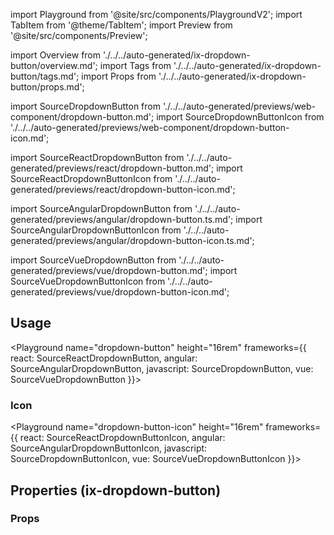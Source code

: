 import Playground from '@site/src/components/PlaygroundV2';
import TabItem from '@theme/TabItem';
import Preview from '@site/src/components/Preview';

import Overview from './../../auto-generated/ix-dropdown-button/overview.md';
import Tags from './../../auto-generated/ix-dropdown-button/tags.md';
import Props from './../../auto-generated/ix-dropdown-button/props.md';

import SourceDropdownButton from './../../auto-generated/previews/web-component/dropdown-button.md';
import SourceDropdownButtonIcon from './../../auto-generated/previews/web-component/dropdown-button-icon.md';

import SourceReactDropdownButton from './../../auto-generated/previews/react/dropdown-button.md';
import SourceReactDropdownButtonIcon from './../../auto-generated/previews/react/dropdown-button-icon.md';

import SourceAngularDropdownButton from './../../auto-generated/previews/angular/dropdown-button.ts.md';
import SourceAngularDropdownButtonIcon from './../../auto-generated/previews/angular/dropdown-button-icon.ts.md';

import SourceVueDropdownButton from './../../auto-generated/previews/vue/dropdown-button.md';
import SourceVueDropdownButtonIcon from './../../auto-generated/previews/vue/dropdown-button-icon.md';


<Tags />

<Overview />

## Usage

<Playground
name="dropdown-button" height="16rem"
frameworks={{
  react: SourceReactDropdownButton,
  angular: SourceAngularDropdownButton,
  javascript: SourceDropdownButton,
  vue: SourceVueDropdownButton
}}></Playground>

### Icon

<Playground
name="dropdown-button-icon" height="16rem"
frameworks={{
  react: SourceReactDropdownButtonIcon,
  angular: SourceAngularDropdownButtonIcon,
  javascript: SourceDropdownButtonIcon,
  vue: SourceVueDropdownButtonIcon
}}></Playground>

## Properties (ix-dropdown-button)

### Props

<Props />
